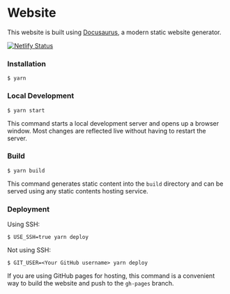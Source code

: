 # Website

This website is built using [Docusaurus](https://docusaurus.io/), a modern static website generator.

[![Netlify Status](https://api.netlify.com/api/v1/badges/9d24505e-0a18-437c-86cc-3167e36fdf7b/deploy-status)](https://app.netlify.com/projects/sudir-logs/deploys)

### Installation

```
$ yarn
```

### Local Development

```
$ yarn start
```

This command starts a local development server and opens up a browser window. Most changes are reflected live without having to restart the server.

### Build

```
$ yarn build
```

This command generates static content into the `build` directory and can be served using any static contents hosting service.

### Deployment

Using SSH:

```
$ USE_SSH=true yarn deploy
```

Not using SSH:

```
$ GIT_USER=<Your GitHub username> yarn deploy
```

If you are using GitHub pages for hosting, this command is a convenient way to build the website and push to the `gh-pages` branch.
